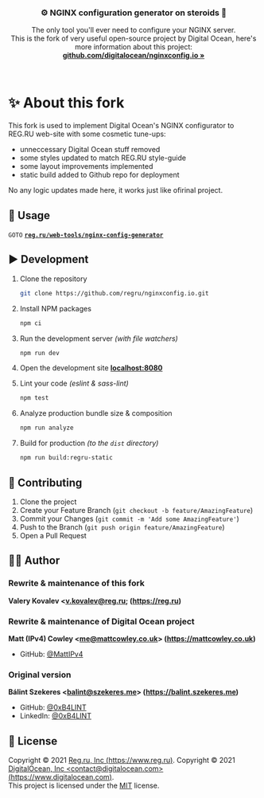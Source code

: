 <h3 align="center">⚙️ NGINX configuration generator on steroids 💉</h3>
<p align="center">
    The only tool you'll ever need to configure your NGINX server.
    <br />
    This is the fork of very useful open-source project by Digital Ocean, here's more information about this project:
    <br />
    <a href="https://github.com/digitalocean/nginxconfig.io"><strong>github.com/digitalocean/nginxconfig.io »</strong></a>
</p>

<br />

# ✨ About this fork

This fork is used to implement Digital Ocean's NGINX configurator to REG.RU web-site with some cosmetic tune-ups:

* unneccessary Digital Ocean stuff removed
* some styles updated to match REG.RU style-guide
* some layout improvements implemented
* static build added to Github repo for deployment

No any logic updates made here, it works just like ofirinal project.

## 🚀 Usage

`GOTO` **[`reg.ru/web-tools/nginx-config-generator`](https://www.reg.ru/web-tools/nginx-config-generator)**

## ▶️ Development

1. Clone the repository
    ```sh
    git clone https://github.com/regru/nginxconfig.io.git
    ```
 
2. Install NPM packages
    ```sh
    npm ci
    ```

3. Run the development server *(with file watchers)*
    ```sh
    npm run dev
    ```

4. Open the development site **[localhost:8080](http://localhost:8080)**

5. Lint your code *(eslint & sass-lint)*
    ```sh
    npm test
    ```

6. Analyze production bundle size & composition
    ```sh
    npm run analyze
    ```

7. Build for production *(to the `dist` directory)*
    ```sh
    npm run build:regru-static
    ```

## 🤝 Contributing

1. Clone the project
2. Create your Feature Branch (`git checkout -b feature/AmazingFeature`)
3. Commit your Changes (`git commit -m 'Add some AmazingFeature'`)
4. Push to the Branch (`git push origin feature/AmazingFeature`)
5. Open a Pull Request

## 👨‍💻 Author

### Rewrite & maintenance of this fork
**Valery Kovalev &lt;v.kovalev@reg.ru; (https://reg.ru)**

### Rewrite & maintenance of Digital Ocean project

**Matt (IPv4) Cowley &lt;me@mattcowley.co.uk&gt; (https://mattcowley.co.uk)**
* GitHub: [@MattIPv4](https://github.com/MattIPv4)

### Original version

**Bálint Szekeres &lt;balint@szekeres.me&gt; (https://balint.szekeres.me)**
* GitHub: [@0xB4LINT](https://github.com/0xB4LINT)
* LinkedIn: [@0xB4LINT](https://www.linkedin.com/in/0xB4LINT/)

## 📝 License

Copyright © 2021 [Reg.ru, Inc (https://www.reg.ru)](https://www.reg.ru).
Copyright © 2021 [DigitalOcean, Inc &lt;contact@digitalocean.com&gt; (https://www.digitalocean.com)](https://www.digitalocean.com).
<br />
This project is licensed under the [MIT](https://github.com/digitalocean/nginxconfig.io/blob/master/LICENSE) license.
